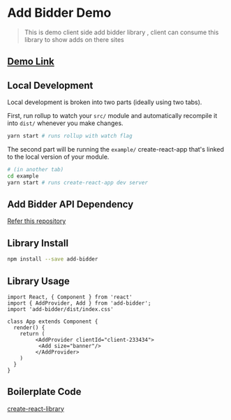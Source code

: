 # Add Bidder Demo

> This is demo client side add bidder library , client can consume this library to show
 adds on there sites

## [Demo Link](https://rupeshpadhye.github.io/add-bidder-demo/)
## Local Development

Local development is broken into two parts (ideally using two tabs).

First, run rollup to watch your `src/` module and automatically recompile it into `dist/` whenever you make changes.

```bash
yarn start # runs rollup with watch flag
```

The second part will be running the `example/` create-react-app that's linked to the local version of your module.

```bash
# (in another tab)
cd example
yarn start # runs create-react-app dev server
```
## Add Bidder API Dependency 
[Refer this repository](https://github.com/rupeshpadhye/add-bidder-demo)


## Library Install

```bash
npm install --save add-bidder
```

## Library Usage

```tsx
import React, { Component } from 'react'
import { AddProvider, Add } from 'add-bidder';
import 'add-bidder/dist/index.css'

class App extends Component {
  render() {
    return (
         <AddProvider clientId="client-233434">
          <Add size="banner"/>
         </AddProvider>
    )
  }
}
```

## Boilerplate Code 
[create-react-library ](https://github.com/transitive-bullshit/create-react-library)
